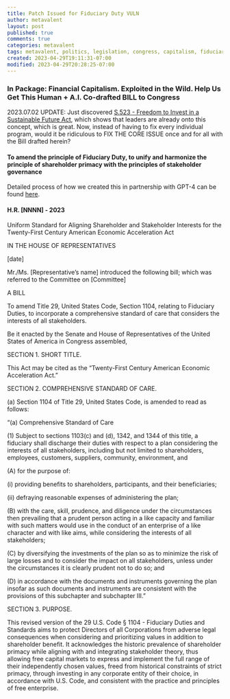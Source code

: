 ```yaml
---
title: Patch Issued for Fiduciary Duty VULN
author: metavalent
layout: post
published: true
comments: true
categories: metavalent
tags: metavalent, politics, legislation, congress, capitalism, fiduciary duty
created: 2023-04-29T19:11:31-07:00
modified: 2023-04-29T20:28:25-07:00
---
```


### In Package: Financial Capitalism. Exploited in the Wild. Help Us Get This Human + A.I. Co-drafted BILL to Congress

2023.07.02 UPDATE: Just discovered [S.523 - Freedom to Invest in a Sustainable Future Act](https://www.congress.gov/bill/118th-congress/senate-bill/523/text?s=1&r=7&q=%7B%22search%22%3A%5B%22fiduciary+duty%22%5D%7D), which shows that leaders are already onto this concept, which is great. Now, instead of having to fix every individual program, would it be ridiculous to FIX THE CORE ISSUE once and for all with the Bill drafted herein? 

#### To amend the principle of Fiduciary Duty, to unify and harmonize the principle of shareholder primacy with the principles of stakeholder governance

Detailed process of how we created this in partnership with GPT-4 can be found [here](https://metavalent.com/metavalent,/law,/poverty,/economics/2023/04/14/07-49-10-Fiduciary-Duty.html).

#### H.R. [NNNN] - 2023

Uniform Standard for Aligning Shareholder and Stakeholder Interests for the Twenty-First Century American Economic Acceleration Act

IN THE HOUSE OF REPRESENTATIVES

[date]

Mr./Ms. [Representative’s name] introduced the following bill; which was referred to the Committee on [Committee]

A BILL

To amend Title 29, United States Code, Section 1104, relating to Fiduciary Duties, to incorporate a comprehensive standard of care that considers the interests of all stakeholders.

Be it enacted by the Senate and House of Representatives of the United States of America in Congress assembled,

SECTION 1. SHORT TITLE.

This Act may be cited as the “Twenty-First Century American Economic Acceleration Act.”

SECTION 2. COMPREHENSIVE STANDARD OF CARE.

(a) Section 1104 of Title 29, United States Code, is amended to read as follows:

“(a) Comprehensive Standard of Care

(1) Subject to sections 1103(c) and (d), 1342, and 1344 of this title, a fiduciary shall discharge their duties with respect to a plan considering the interests of all stakeholders, including but not limited to shareholders, employees, customers, suppliers, community, environment, and

(A) for the purpose of:

(i) providing benefits to shareholders, participants, and their beneficiaries;

(ii) defraying reasonable expenses of administering the plan;

(B) with the care, skill, prudence, and diligence under the circumstances then prevailing that a prudent person acting in a like capacity and familiar with such matters would use in the conduct of an enterprise of a like character and with like aims, while considering the interests of all stakeholders;

(C) by diversifying the investments of the plan so as to minimize the risk of large losses and to consider the impact on all stakeholders, unless under the circumstances it is clearly prudent not to do so; and

(D) in accordance with the documents and instruments governing the plan insofar as such documents and instruments are consistent with the provisions of this subchapter and subchapter III.”

SECTION 3. PURPOSE.

This revised version of the 29 U.S. Code § 1104 - Fiduciary Duties and Standards aims to protect Directors of all Corporations from adverse legal consequences when considering and prioritizing values in addition to shareholder benefit. It acknowledges the historic prevalence of shareholder primacy while aligning with and integrating stakeholder theory, thus allowing free capital markets to express and implement the full range of their independently chosen values, freed from historical constraints of strict primacy, through investing in any corporate entity of their choice, in accordance with U.S. Code, and consistent with the practice and principles of free enterprise.

